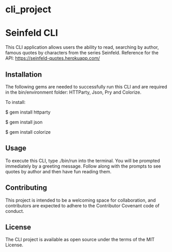 # cli_project

# Seinfeld CLI

This CLI application allows users the ability to read, searching by author, famous quotes by characters from the series Seinfeld.
Reference for the API: https://seinfeld-quotes.herokuapp.com/

 ## Installation

The following gems are needed to successfully run this CLI and are required in the bin/environment folder: HTTParty, Json, Pry and Colorize.

To install:

$ gem install httparty

$ gem install json

$ gem install colorize

## Usage

To execute this CLI, type ./bin/run into the terminal. 
You will be prompted immediately by a greeting message. 
Follow along with the prompts to see quotes by author and then have fun reading them.

## Contributing

This project is intended to be a welcoming space for collaboration, and contributors are expected to adhere to the Contributor Covenant code of conduct.

## License

The CLI project is available as open source under the terms of the MIT License.
